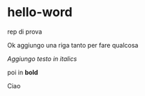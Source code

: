 # hello-word
rep di prova

Ok aggiungo una riga tanto per fare qualcosa

*Aggiungo testo in italics*

 poi in **bold**
 
 Ciao

